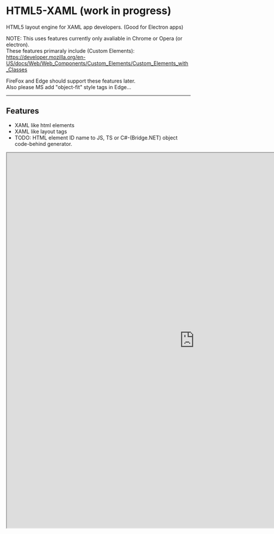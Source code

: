 # HTML5-XAML (work in progress)
HTML5 layout engine for XAML app developers. (Good for Electron apps)

NOTE: This uses features currently only avaliable in Chrome or Opera (or electron).<br>
These features primaraly include (Custom Elements): https://developer.mozilla.org/en-US/docs/Web/Web_Components/Custom_Elements/Custom_Elements_with_Classes

FireFox and Edge should support these features later.<br>
Also please MS add "object-fit" style tags in Edge...

----
Features
----
* XAML like html elements
* XAML like layout tags
* TODO: HTML element ID name to JS, TS or C#-(Bridge.NET) object code-behind generator.

<html>
<body>
<iframe src="https://github.com/reignstudios/HTML5-XAML/blob/master/Samples/catalog.html" style="width:1024; height:1024"></iframe>
</body>
</html>